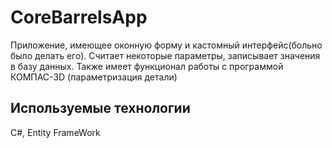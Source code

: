 ﻿# CoreBarrelsApp

Приложение, имеющее оконную форму и кастомный интерфейс(больно было делать его).
Считает некоторые параметры, записывает значения в базу данных.
Также имеет функционал работы с программой КОМПАС-3D (параметризация детали)

## Используемые технологии

С#, Entity FrameWork
